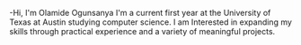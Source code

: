 -Hi, I'm Olamide Ogunsanya 
I'm a current first year at the University of Texas at Austin studying computer science.
I am Interested in expanding my skills through practical experience and a variety of meaningful projects.
